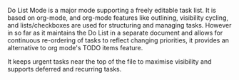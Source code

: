 
Do List Mode is a major mode supporting a freely editable task
list. It is based on org-mode, and org-mode features like
outlining, visibility cycling, and lists/checkboxes are used for
structuring and managing tasks. However in so far as it maintains
the Do List in a separate document and allows for continuous
re-ordering of tasks to reflect changing priorities, it provides an
alternative to org mode's TODO items feature.

It keeps urgent tasks near the top of the file to maximise
visibility and supports deferred and recurring tasks.

